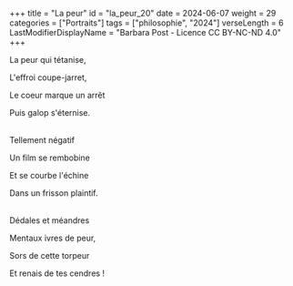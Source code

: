 +++
title = "La peur"
id = "la_peur_20"
date = 2024-06-07
weight = 29
categories = ["Portraits"]
tags = ["philosophie", "2024"]
verseLength = 6
LastModifierDisplayName = "Barbara Post - Licence CC BY-NC-ND 4.0"
+++

La peur qui tétanise,

L'effroi coupe-jarret,

Le coeur marque un arrêt

Puis galop s'éternise.

 \
Tellement négatif

Un film se rembobine

Et se courbe l'échine

Dans un frisson plaintif.

 \
Dédales et méandres

Mentaux ivres de peur,

Sors de cette torpeur

Et renais de tes cendres !
